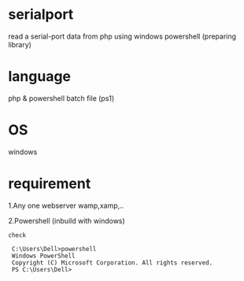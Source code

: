 # serialport
read a serial-port data from php using windows powershell (preparing library)

# language 
php & powershell batch file (ps1)

# OS
windows

# requirement
 1.Any one webserver wamp,xamp,..
 
 2.Powershell (inbuild with windows)
        
   `check`
   ```
    C:\Users\Dell>powershell
    Windows PowerShell
    Copyright (C) Microsoft Corporation. All rights reserved.
    PS C:\Users\Dell>
   ```

